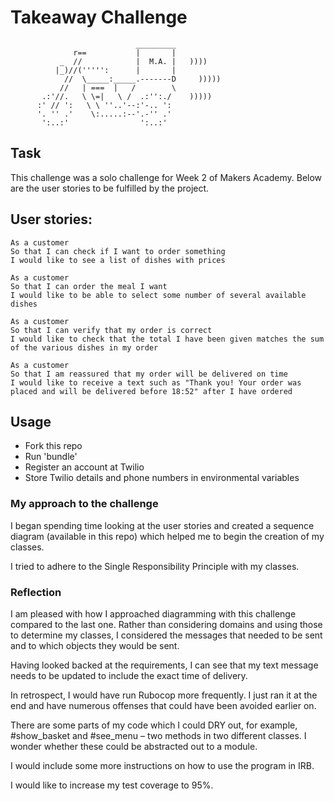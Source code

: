Takeaway Challenge
==================
```
                            _________
              r==           |       |
           _  //            |  M.A. |   ))))
          |_)//(''''':      |       |
            //  \_____:_____.-------D     )))))
           //   | ===  |   /        \
       .:'//.   \ \=|   \ /  .:'':./    )))))
      :' // ':   \ \ ''..'--:'-.. ':
      '. '' .'    \:.....:--'.-'' .'
       ':..:'                ':..:'

 ```

Task
-----
This challenge was a solo challenge for Week 2 of Makers Academy. Below are the user stories to be fulfilled by the project. 

## User stories:

```
As a customer
So that I can check if I want to order something
I would like to see a list of dishes with prices

As a customer
So that I can order the meal I want
I would like to be able to select some number of several available dishes

As a customer
So that I can verify that my order is correct
I would like to check that the total I have been given matches the sum of the various dishes in my order

As a customer
So that I am reassured that my order will be delivered on time
I would like to receive a text such as "Thank you! Your order was placed and will be delivered before 18:52" after I have ordered
```
## Usage
* Fork this repo
* Run 'bundle'
* Register an account at Twilio
* Store Twilio details and phone numbers in environmental variables

### My approach to the challenge

I began spending time looking at the user stories and created a sequence diagram (available in this repo) which helped me to begin the creation of my classes.

I tried to adhere to the Single Responsibility Principle with my classes.


### Reflection

I am pleased with how I approached diagramming with this challenge compared to the last one. Rather than considering domains and using those to determine my classes, I considered the messages that needed to be sent and to which objects they would be sent. 

Having looked backed at the requirements, I can see that my text message needs to be updated to include the exact time of delivery. 

In retrospect, I would have run Rubocop more frequently. I just ran it at the end and have numerous offenses that could have been avoided earlier on. 

There are some parts of my code which I could DRY out, for example, #show_basket and #see_menu – two methods in two different classes. I wonder whether these could be abstracted out to a module.

I would include some more instructions on how to use the program in IRB.

I would like to increase my test coverage to 95%.